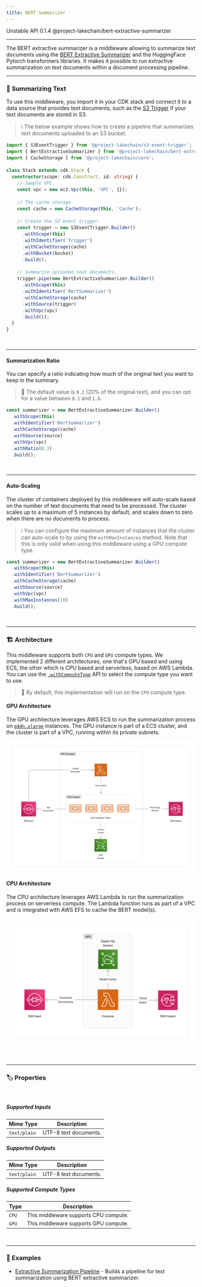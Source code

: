 ```yaml
---
title: BERT Summarizer
---
```


<span title="Label: Pro" data-view-component="true" class="Label Label--api text-uppercase">
  Unstable API
</span>
<span title="Label: Pro" data-view-component="true" class="Label Label--version text-uppercase">
  0.1.4
</span>
<span title="Label: Pro" data-view-component="true" class="Label Label--package">
  @project-lakechain/bert-extractive-summarizer
</span>
<br>

---

The BERT extractive summarizer is a middleware allowing to summarize text documents using the [BERT Extractive Summarizer](https://pypi.org/project/bert-extractive-summarizer/) and the HuggingFace Pytorch transformers libraries. It makes it possible to run extractive summarization on text documents within a document processing pipeline.

---

### 📝 Summarizing Text

To use this middleware, you import it in your CDK stack and connect it to a data source that provides text documents, such as the [S3 Trigger](/project-lakechain/triggers/s3-event-trigger) if your text documents are stored in S3.

> ℹ️ The below example shows how to create a pipeline that summarizes text documents uploaded to an S3 bucket.

```typescript
import { S3EventTrigger } from '@project-lakechain/s3-event-trigger';
import { BertExtractiveSummarizer } from '@project-lakechain/bert-extractive-summarizer';
import { CacheStorage } from '@project-lakechain/core';

class Stack extends cdk.Stack {
  constructor(scope: cdk.Construct, id: string) {
    // Sample VPC.
    const vpc = new ec2.Vpc(this, 'VPC', {});

    // The cache storage.
    const cache = new CacheStorage(this, 'Cache');

    // Create the S3 event trigger.
    const trigger = new S3EventTrigger.Builder()
      .withScope(this)
      .withIdentifier('Trigger')
      .withCacheStorage(cache)
      .withBucket(bucket)
      .build();

    // Summarize uploaded text documents.
    trigger.pipe(new BertExtractiveSummarizer.Builder()
      .withScope(this)
      .withIdentifier('BertSummarizer')
      .withCacheStorage(cache)
      .withSource(trigger)
      .withVpc(vpc)
      .build());
  }
}
```

<br>

---

#### Summarization Ratio

You can specify a ratio indicating how much of the original text you want to keep in the summary.

> 💁 The default value is `0.2` (20% of the original text), and you can opt for a value between `0.1` and `1.0`.

```typescript
const summarizer = new BertExtractiveSummarizer.Builder()
  .withScope(this)
  .withIdentifier('BertSummarizer')
  .withCacheStorage(cache)
  .withSource(source)
  .withVpc(vpc)
  .withRatio(0.3)
  .build();
```

<br>

---

#### Auto-Scaling

The cluster of containers deployed by this middleware will auto-scale based on the number of text documents that need to be processed. The cluster scales up to a maximum of 5 instances by default, and scales down to zero when there are no documents to process.

> ℹ️ You can configure the maximum amount of instances that the cluster can auto-scale to by using the `withMaxInstances` method. Note that this is only valid when using this middleware using a GPU compute type.

```typescript
const summarizer = new BertExtractiveSummarizer.Builder()
  .withScope(this)
  .withIdentifier('BertSummarizer')
  .withCacheStorage(cache)
  .withSource(source)
  .withVpc(vpc)
  .withMaxInstances(10)
  .build();
```

<br>

---

### 🏗️ Architecture

This middleware supports both `CPU` and `GPU` compute types. We implemented 2 different architectures, one that's GPU based and using ECS, the other which is CPU based and serverless, based on AWS Lambda. You can use the [`.withComputeType`](/project-lakechain/guides/api#compute-types) API to select the compute type you want to use.

> 💁 By default, this implementation will run on the `CPU` compute type.

#### GPU Architecture

The GPU architecture leverages AWS ECS to run the summarization process on [`g4dn.xlarge`](https://aws.amazon.com/ec2/instance-types/g4/) instances. The GPU instance is part of a ECS cluster, and the cluster is part of a VPC, running within its private subnets.

![BERT Summarizer GPU Architecture](../../../assets/bert-summarizer-gpu-architecture.png)

#### CPU Architecture

The CPU architecture leverages AWS Lambda to run the summarization process on serverless compute. The Lambda function runs as part of a VPC and is integrated with AWS EFS to cache the BERT model(s).

![BERT Summarizer CPU Architecture](../../../assets/bert-summarizer-cpu-architecture.png)

<br>

---

### 🏷️ Properties

<br>

##### Supported Inputs

|  Mime Type  | Description |
| ----------- | ----------- |
| `text/plain` | UTF-8 text documents. |

##### Supported Outputs

|  Mime Type  | Description |
| ----------- | ----------- |
| `text/plain` | UTF-8 text documents. |

##### Supported Compute Types

| Type  | Description |
| ----- | ----------- |
| `CPU` | This middleware supports CPU compute. |
| `GPU` | This middleware supports GPU compute. |

<br>

---

### 📖 Examples

- [Extractive Summarization Pipeline](https://github.com/awslabs/project-lakechain/tree/main/examples/simple-pipelines/summarization-pipelines/extractive-summarization-pipeline/) - Builds a pipeline for text summarization using BERT extractive summarizer.
